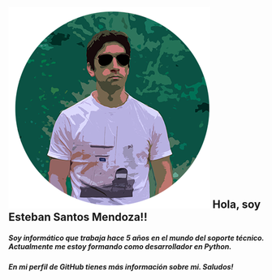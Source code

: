 ## ![Imágen ilustrativa del juego.](./Perfil.png) Hola, soy Esteban Santos Mendoza!!  

##### Soy informático que trabaja hace 5 años en el mundo del soporte técnico. Actualmente me estoy formando como desarrollador en Python.
##### En mi perfil de GitHub tienes más información sobre mi. Saludos!

